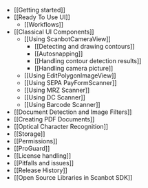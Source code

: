 * [[Getting started]]
* [[Ready To Use UI]]
    * [[Workflows]]
* [[Classical UI Components]]
    * [[Using ScanbotCameraView]]
        * [[Detecting and drawing contours]]
        * [[Autosnapping]]
        * [[Handling contour detection results]]
        * [[Handling camera picture]]
    * [[Using EditPolygonImageView]]
    * [[Using SEPA PayFormScanner]]
    * [[Using MRZ Scanner]]
    * [[Using DC Scanner]]
    * [[Using Barcode Scanner]]
* [[Document Detection and Image Filters]]
* [[Creating PDF Documents]]
* [[Optical Character Recognition]]
* [[Storage]]
* [[Permissions]]
* [[ProGuard]]
* [[License handling]]
* [[Pitfalls and issues]]
* [[Release History]]
* [[Open Source Libraries in Scanbot SDK]]